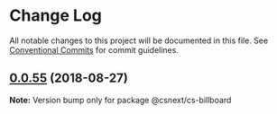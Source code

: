 # Change Log

All notable changes to this project will be documented in this file.
See [Conventional Commits](https://conventionalcommits.org) for commit guidelines.

<a name="0.0.55"></a>
## [0.0.55](https://github.com/TNOCS/csnext/compare/v0.0.54...v0.0.55) (2018-08-27)

**Note:** Version bump only for package @csnext/cs-billboard
